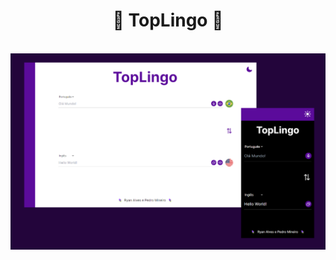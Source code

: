 <h1 align="center"> 🪻 TopLingo 🪻 </h1>

<br>

<div align="center"> <img src="./assets/img/readme.png" alt="site preview" width="800"/> </div>
